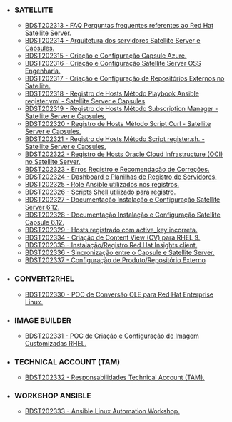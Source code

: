 * ### **SATELLITE**
  * [BDST202313 - FAQ Perguntas frequentes referentes ao Red Hat Satellite Server.](https://github.com/BR-SAM-SW-HPC/docs/wiki/FAQ---Perguntas-frequentes-referentes-ao-Red-Hat-Satellite-6.12.)
  * [BDST202314 - Arquitetura dos servidores Satellite Server e Capsules.](https://github.com/BR-SAM-SW-HPC/docs/wiki/Arquitetura-dos-servidores-do-Satellite-Server-e-Capsules)
  * [BDST202315 - Criação e Configuração Capsule Azure.](#)
  * [BDST202316 - Criação e Configuração Satellite Server OSS Engenharia.](https://github.com/BR-SAM-SW-HPC/docs/wiki/Oss-Engenharia)
  * [BDST202317 - Criação e Configuração de Repositórios Externos no Satellite.](https://github.com/BR-SAM-SW-HPC/docs/wiki/Capsule-Azure)
  * [BDST202318 - Registro de Hosts Método Playbook Ansible register.yml - Satellite Server e Capsules](https://github.com/BR-SAM-SW-HPC/docs/wiki/Registro-Playbook-Ansible)
  * [BDST202319 - Registro de Hosts Método Subscription Manager - Satellite Server e Capsules.](https://github.com/BR-SAM-SW-HPC/docs/wiki/SubscriptionManager)
  * [BDST202320 - Registro de Hosts Método Script Curl - Satellite Server e Capsules.](https://github.com/BR-SAM-SW-HPC/docs/wiki/ScriptCurl)
  * [BDST202321 - Registro de Hosts Método Script register.sh. - Satellite Server e Capsules.](https://github.com/BR-SAM-SW-HPC/docs/ScriptRegister)
  * [BDST202322 - Registro de Hosts Oracle Cloud Infrastructure (OCI) no Satellite Server.](https://github.com/BR-SAM-SW-HPC/docs/wiki/OCI)
  * [BDST202323 - Erros Registro e Recomendação de Correções.](https://github.com/BR-SAM-SW-HPC/docs/wiki/ErroRegistro)
  * [BDST202324 - Dashboard e Planilhas de Registro de Servidores.](https://github.com/BR-SAM-SW-HPC/docs/wiki/Dashboard)
  * [BDST202325 - Role Ansible utilizados nos registros.](https://github.com/BR-SAM-SW-HPC/docs/wiki/RoleAnsible)
  * [BDST202326 - Scripts Shell utilizado para registro.](https://github.com/BR-SAM-SW-HPC/docs/wiki/ShellScript)
  * [BDST202327 - Documentação Instalação e Configuração Satellite Server 6.12.](https://github.com/BR-SAM-SW-HPC/docs/wiki/ConfigSatellite)
  * [BDST202328 - Documentação Instalação e Configuração Satellite Capsule 6.12.](https://github.com/BR-SAM-SW-HPC/docs/wiki/ConfigCapsule)
  * [BDST202329 - Hosts registrado com active_key incorreta.](https://github.com/BR-SAM-SW-HPC/docs/wiki/Active_KeyIncorreta)
  * [BDST202334 - Criação de Content View (CV) para RHEL 9.](https://github.com/BR-SAM-SW-HPC/docs/wiki/ContentViewRHEL9)
  * [BDST202335 - Instalação/Registro Red Hat Insights client.](https://github.com/BR-SAM-SW-HPC/docs/wiki/Red-Hat-Insights)
  * [BDST202336 - Sincronização entre o Capsule e Satellite Server.](#)
  * [BDST202337 - Configuração de Produto/Repositório Externo](#)

* ### **CONVERT2RHEL**
  * [BDST202330 - POC de Conversão OLE para Red Hat Enterprise Linux.](https://github.com/BR-SAM-SW-HPC/docs/wiki/Convert2Rhel)

* ### **IMAGE BUILDER**
  * [BDST202331 - POC de Criação e Configuração de Imagem Customizadas RHEL.](https://github.com/BR-SAM-SW-HPC/docs/wiki/ImageBuilder)

* ### **TECHNICAL ACCOUNT (TAM)**
  * [BDST202332 - Responsabilidades Technical Account (TAM).](https://github.com/BR-SAM-SW-HPC/docs/wiki/TAM)

* ### **WORKSHOP ANSIBLE**
  * [BDST202333 - Ansible Linux Automation Workshop.](https://github.com/BR-SAM-SW-HPC/pdf-vivo/blob/main/Ansible%20Linux%20Automation%20Workshop.pdf)

#


